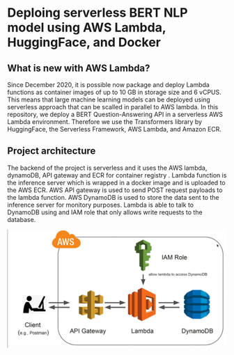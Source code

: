 # Deploing serverless BERT NLP model using AWS Lambda, HuggingFace, and Docker
## What is new with AWS Lambda?
Since December 2020, it is possible now package and deploy Lambda functions as container images of up to 10
GB in storage size and 6 vCPUS. This means that large machine learning models can be deployed using serverless
approach that can be scalled in parallel to AWS lambda.
In this repository, we deploy a BERT Question-Answering API in a serverless AWS Lambda environment.
Therefore we use the Transformers library by HuggingFace, the Serverless Framework, AWS Lambda, and Amazon ECR.

## Project architecture
The backend of the project is serverless and it uses the AWS lambda, dynamoDB, API gateway and ECR for container registry .
Lambda function is the inference server which is wrapped in a docker image and is uploaded to the AWS ECR. AWS API gateway
 is used to send POST request payloads to the lambda function. AWS DynamoDB is used to store the data sent to the inference
 server for monitory purposes. Lambda is able to talk to DynamoDB using and IAM role that only allows write requests to the
 database.

![App Screenshot](assets/arch.png)
